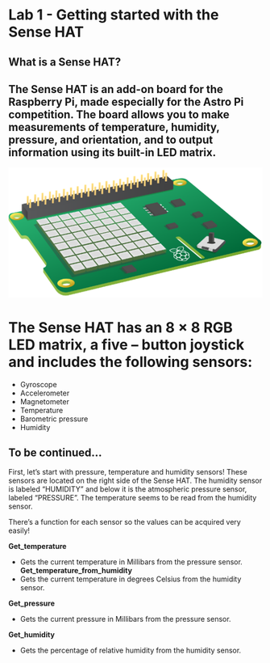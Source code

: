 # Lab 1 - Getting started with the Sense HAT

## What is a Sense HAT?

## The Sense HAT is an add-on board for the Raspberry Pi, made especially for the Astro Pi competition. The board allows you to make measurements of temperature, humidity, pressure, and orientation, and to output information using its built-in LED matrix.

![Image of Sense HAT](/images/sense-hat.png)

# The Sense HAT has an 8 × 8 RGB LED matrix, a five – button joystick and includes the following sensors:
- Gyroscope
- Accelerometer
- Magnetometer
- Temperature
- Barometric pressure
- Humidity

## To be continued...

First, let’s start with pressure, temperature and humidity sensors! These sensors are located on the right side of the Sense HAT. The humidity sensor is labeled “HUMIDITY” and below it is the atmospheric pressure sensor, labeled “PRESSURE”. The temperature seems to be read from the humidity sensor.

There’s a function for each sensor so the values can be acquired very easily!

**Get_temperature**
- Gets the current temperature in Millibars from the pressure sensor. 
**Get_temperature_from_humidity**
- Gets the current temperature in degrees Celsius from the humidity sensor.
 
**Get_pressure**
- Gets the current pressure in Millibars from the pressure sensor.
 
**Get_humidity**
- Gets the percentage of relative humidity from the humidity sensor.
